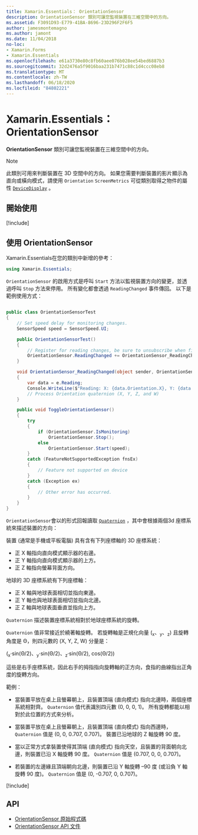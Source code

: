 ```yaml
---
title: Xamarin.Essentials： OrientationSensor
description: OrientationSensor 類別可讓您監視裝置在三維空間中的方向。
ms.assetid: F3091D93-E779-41BA-8696-23D296F2F6F5
author: jamesmontemagno
ms.author: jamont
ms.date: 11/04/2018
no-loc:
- Xamarin.Forms
- Xamarin.Essentials
ms.openlocfilehash: e61a3730e80c8fb60aee076b028ee54bed6887b3
ms.sourcegitcommit: 32d2476a5f9016baa231b7471c88c1d4ccc08eb8
ms.translationtype: MT
ms.contentlocale: zh-TW
ms.lasthandoff: 06/18/2020
ms.locfileid: "84802221"
---
```

# <a name="xamarinessentials-orientationsensor"></a>Xamarin.Essentials： OrientationSensor

**OrientationSensor** 類別可讓您監視裝置在三維空間中的方向。

> [!NOTE]
> 此類別可用來判斷裝置在 3D 空間中的方向。 如果您需要判斷裝置的影片顯示為直向或橫向模式，請使用 `Orientation` `ScreenMetrics` 可從類別取得之物件的屬性 [`DeviceDisplay`](device-display.md) 。

## <a name="get-started"></a>開始使用

[!include[](~/essentials/includes/get-started.md)]

## <a name="using-orientationsensor"></a>使用 OrientationSensor

Xamarin.Essentials在您的類別中新增的參考：

```csharp
using Xamarin.Essentials;
```

`OrientationSensor` 的啟用方式是呼叫 `Start` 方法以監視裝置方向的變更，並透過呼叫 `Stop` 方法來停用。 所有變化都會透過 `ReadingChanged` 事件傳回。 以下是範例使用方式：

```csharp

public class OrientationSensorTest
{
    // Set speed delay for monitoring changes.
    SensorSpeed speed = SensorSpeed.UI;

    public OrientationSensorTest()
    {
        // Register for reading changes, be sure to unsubscribe when finished
        OrientationSensor.ReadingChanged += OrientationSensor_ReadingChanged;
    }

    void OrientationSensor_ReadingChanged(object sender, OrientationSensorChangedEventArgs e)
    {
        var data = e.Reading;
        Console.WriteLine($"Reading: X: {data.Orientation.X}, Y: {data.Orientation.Y}, Z: {data.Orientation.Z}, W: {data.Orientation.W}");
        // Process Orientation quaternion (X, Y, Z, and W)
    }

    public void ToggleOrientationSensor()
    {
        try
        {
            if (OrientationSensor.IsMonitoring)
                OrientationSensor.Stop();
            else
                OrientationSensor.Start(speed);
        }
        catch (FeatureNotSupportedException fnsEx)
        {
            // Feature not supported on device
        }
        catch (Exception ex)
        {
            // Other error has occurred.
        }
    }
}
```

`OrientationSensor`會以的形式回報讀取 [`Quaternion`](xref:System.Numerics.Quaternion) ，其中會根據兩個3d 座標系統來描述裝置的方向：

裝置 (通常是手機或平板電腦) 具有含有下列座標軸的 3D 座標系統：

- 正 X 軸指向直向模式顯示器的右邊。
- 正 Y 軸指向直向模式顯示器的上方。
- 正 Z 軸指向螢幕背面方向。

地球的 3D 座標系統有下列座標軸：

- 正 X 軸與地球表面相切並指向東邊。
- 正 Y 軸也與地球表面相切並指向北邊。
- 正 Z 軸與地球表面垂直並指向上方。

`Quaternion` 描述裝置座標系統相對於地球座標系統的旋轉。

`Quaternion` 值非常接近於繞著軸旋轉。 若旋轉軸是正規化向量 (<sub>x</sub>、<sub>y</sub>、<sub>z</sub>) 且旋轉角度是 Θ，則四元數的 (X, Y, Z, W) 分量是：

(<sub>x</sub>·sin(Θ/2)、<sub>y</sub>·sin(Θ/2)、<sub>z</sub>·sin(Θ/2), cos(Θ/2))

這些是右手座標系統，因此右手的拇指指向旋轉軸的正方向，食指的曲線指出正角度的旋轉方向。

範例：

- 當裝置平放在桌上且螢幕朝上，且裝置頂端 (直向模式) 指向北邊時，兩個座標系統相對齊。 `Quaternion` 值代表識別四元數 (0, 0, 0, 1)。 所有旋轉都能以相對於此位置的方式來分析。

- 當裝置平放在桌上且螢幕朝上，且裝置頂端 (直向模式) 指向西邊時，`Quaternion` 值是 (0, 0, 0.707, 0.707)。 裝置已沿地球的 Z 軸旋轉 90 度。

- 當以正常方式拿裝置使得其頂端 (直向模式) 指向天空，且裝置的背面朝向北邊，則裝置已沿 X 軸旋轉 90 度。 `Quaternion` 值是 (0.707, 0, 0, 0.707)。

- 若裝置的左邊緣且頂端朝向北邊，則裝置已沿 Y 軸旋轉 &ndash;90 度 (或沿負 Y 軸旋轉 90 度)。 `Quaternion` 值是 (0, -0.707, 0, 0.707)。

[!include[](~/essentials/includes/sensor-speed.md)]

## <a name="api"></a>API

- [OrientationSensor 原始程式碼](https://github.com/xamarin/Essentials/tree/main/Xamarin.Essentials/OrientationSensor)
- [OrientationSensor API 文件](xref:Xamarin.Essentials.OrientationSensor)
